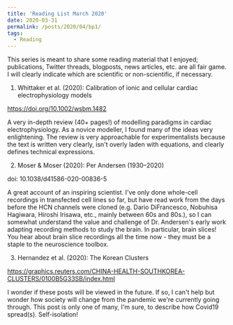 ```yaml
---
title: 'Reading List March 2020'
date: 2020-03-31
permalink: /posts/2020/04/bp1/
tags:
  - Reading
---
```


This series is meant to share some reading material that I enjoyed; publications, Twitter threads, blogposts, news articles, etc. are all fair game. I will clearly indicate which are scientific or non-scientific, if necessary.

1. Whittaker et al. (2020): Calibration of ionic and cellular cardiac electrophysiology models

https://doi.org/10.1002/wsbm.1482 

A very in-depth review (40+ pages!) of modelling paradigms in cardiac electrophysiology. As a novice modeller, I found many of the ideas very enlightening. The review is very approachable for experimentalists because the text is written very clearly, isn't overly laden with equations, and clearly defines technical expressions. 

2. Moser & Moser (2020): Per Andersen (1930–2020)

doi: 10.1038/d41586-020-00836-5

A great account of an inspiring scientist. I've only done whole-cell recordings in transfected cell lines so far, but have read work from the days before the HCN channels were cloned (e.g. Dario DiFrancesco, Nobuhisa Hagiwara, Hiroshi Irisawa, etc., mainly between 60s and 80s.), so I can somewhat understand the value and challenge of Dr. Andersen's early work adapting recording methods to study the brain. In particular, brain slices! You hear about brain slice recordings all the time now - they must be a staple to the neuroscience toolbox. 

3. Hernandez et al. (2020): The Korean Clusters

https://graphics.reuters.com/CHINA-HEALTH-SOUTHKOREA-CLUSTERS/0100B5G33SB/index.html

I wonder if these posts will be viewed in the future. If so, I can't help but wonder how society will change from the pandemic we're currently going through. This post is only one of many, I'm sure, to describe how Covid19 spread(s). Self-isolation! 
